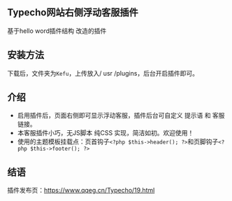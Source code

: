 ## Typecho网站右侧浮动客服插件
基于hello word插件结构 改造的插件
## 安装方法
下载后，文件夹为`Kefu`，上传放入/ usr /plugins，后台开启插件即可。
## 介绍
* 启用插件后，页面右侧即可显示浮动客服，插件后台可自定义 提示语 和 客服链接。
* 本客服插件小巧，无JS脚本 纯CSS 实现，简洁如初。欢迎使用！
* 使用的主题模板挂载点：页首钩子`<?php $this->header(); ?>`和页脚钩子`<?php $this->footer(); ?>`
## 结语
插件发布页：https://www.qqeg.cn/Typecho/19.html
